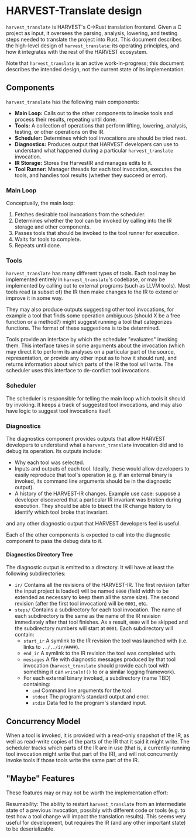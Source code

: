 # HARVEST-Translate design

`harvest_translate` is HARVEST's C->Rust translation frontend. Given a C project
as input, it oversees the parsing, analysis, lowering, and testing steps needed
to translate the project into Rust. This document describes the high-level
design of `harvest_translate`: its operating principles, and how it integrates
with the rest of the HARVEST ecosystem.

Note that `harvest_translate` is an active work-in-progress; this document
describes the intended design, not the current state of its implementation.

## Components

`harvest_translate` has the following main components:

* **Main Loop:** Calls out to the other components to invoke tools and process
  their results, repeating until done.
* **Tools:** A collection of operations that perform lifting, lowering,
  analysis, testing, or other operations on the IR.
* **Scheduler:** Determines which tool invocations are should be tried next.
* **Diagnostics:** Produces output that HARVEST developers can use to understand
  what happened during a particular `harvest_translate` invocation.
* **IR Storage:** Stores the HarvestIR and manages edits to it.
* **Tool Runner:** Manager threads for each tool invocation, executes the tools,
  and handles tool results (whether they succeed or error).

### Main Loop

Conceptually, the main loop:

1. Fetches desirable tool invocations from the scheduler.
2. Determines whether the tool can be invoked by calling into the IR storage and
   other components.
3. Passes tools that should be invoked to the tool runner for execution.
4. Waits for tools to complete.
5. Repeats until done.

### Tools

`harvest_translate` has many different types of tools. Each tool may be
implemented entirely in `harvest_translate`'s codebase, or may be implemented by
calling out to external programs (such as LLVM tools). Most tools read (a subset
of) the IR then make changes to the IR to extend or improve it in some way.

They may also produce outputs suggesting other tool invocations, for example a
tool that finds some operation ambiguous (should X be a free function or a
method?) might suggest running a tool that categorizes functions. The format of
these suggestions is to be determined.

Tools provide an interface by which the scheduler "evaluates" invoking them.
This interface takes in some arguments about the invocation (which may direct it
to perform its analyses on a particular part of the source, representation, or
provide any other input as to how it should run), and returns information about
which parts of the IR the tool will write. The scheduler uses this interface to
de-conflict tool invocations.

### Scheduler

The scheduler is responsible for telling the main loop which tools it should try
invoking. It keeps a track of suggested tool invocations, and may also have
logic to suggest tool invocations itself.

### Diagnostics

The diagnostics component provides outputs that allow HARVEST developers to
understand what a `harvest_translate` invocation did and to debug its operation.
Its outputs include:

* Why each tool was selected.
* Inputs and outputs of each tool. Ideally, these would allow developers to
  easily reproduce that tool's operation (e.g. if an external binary is invoked,
  its command line arguments should be in the diagnostic output).
* A history of the HARVEST-IR changes. Example use case: suppose a developer
  discovered that a particular IR invariant was broken during execution. They
  should be able to bisect the IR change history to identify which tool broke
  that invariant.

and any other diagnostic output that HARVEST developers feel is useful.

Each of the other components is expected to call into the diagnostic component
to pass the debug data to it.

#### Diagnostics Directory Tree

The diagnostic output is emitted to a directory. It will have at least the
following subdirectories:

* `ir/` Contains all the revisions of the HARVEST-IR. The first revision
  (after the input project is loaded) will be named `0000` (field width to be
  extended as necessary to keep them all the same size). The second revision
  (after the first tool invocation) will be `0001`, etc.
* `steps/` Contains a subdirectory for each tool invocation. The name of each
  subdirectory is the same as the name of the IR revision immediately after that
  tool finishes. As a result, `0000` will be skipped and the subdirectory
  numbers will start at `0001`. Each subdirectory will contain:
  - `start_ir` A symlink to the IR revision the tool was launched with (i.e.
    links to `../../ir/####`).
  - `end_ir` A symlink to the IR revision the tool was completed with.
  - `messages` A file with diagnostic messages produced by that tool invocation
    (`harvest_translate` should provide each tool with something it can
    `writeln!()` to or a similar logging framework).
  - For each external binary invoked, a subdirectory (name TBD) containing:
    * `cmd` Command line arguments for the tool.
    * `stdout` The program's standard output and error.
    * `stdin` Data fed to the program's standard input.

## Concurrency Model

When a tool is invoked, it is provided with a read-only snapshot of the IR, as
well as read-write copies of the parts of the IR that it said it might write.
The scheduler tracks which parts of the IR are in use (that is, a
currently-running tool invocation might write that part of the IR), and will not
concurrently invoke tools if those tools write the same part of the IR.

## "Maybe" Features

These features may or may not be worth the implementation effort:

Resumability: The ability to restart `harvest_translate` from an intermediate
state of a previous invocation, possibly with different code or tools (e.g. to
test how a tool change will impact the translation results). This seems very
useful for development, but requires the IR (and any other important state) to
be deserializable.
